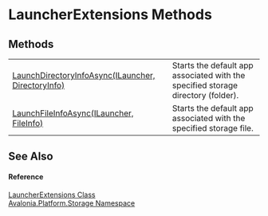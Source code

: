 # LauncherExtensions Methods




## Methods
<table>
<tr>
<td><a href="M_Avalonia_Platform_Storage_LauncherExtensions_LaunchDirectoryInfoAsync">LaunchDirectoryInfoAsync(ILauncher, DirectoryInfo)</a></td>
<td>Starts the default app associated with the specified storage directory (folder).</td>
</tr>
<tr>
<td><a href="M_Avalonia_Platform_Storage_LauncherExtensions_LaunchFileInfoAsync">LaunchFileInfoAsync(ILauncher, FileInfo)</a></td>
<td>Starts the default app associated with the specified storage file.</td>
</tr>
</table>

## See Also


#### Reference
<a href="T_Avalonia_Platform_Storage_LauncherExtensions">LauncherExtensions Class</a>  
<a href="N_Avalonia_Platform_Storage">Avalonia.Platform.Storage Namespace</a>  

